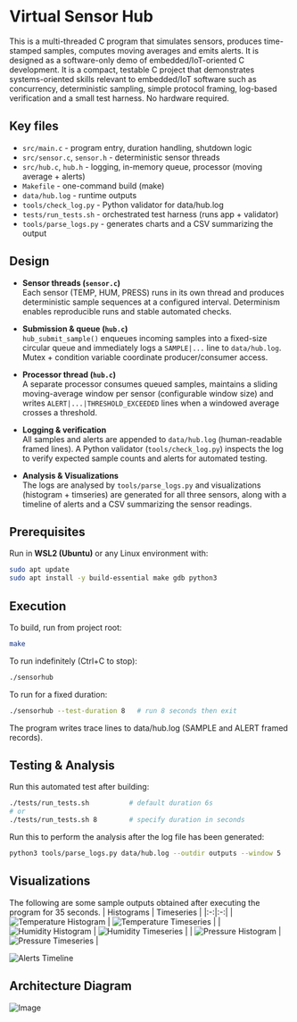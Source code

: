 # Virtual Sensor Hub

This is a multi-threaded C program that simulates sensors, produces time-stamped samples, computes moving averages and emits alerts. It is designed as a software-only demo of embedded/IoT-oriented C development. It is a compact, testable C project that demonstrates systems-oriented skills relevant to embedded/IoT software such as concurrency, deterministic sampling, simple protocol framing, log-based verification and a small test harness. No hardware required.

## Key files
- `src/main.c` - program entry, duration handling, shutdown logic
- `src/sensor.c`, `sensor.h` - deterministic sensor threads
- `src/hub.c`, `hub.h` - logging, in-memory queue, processor (moving average + alerts)
- `Makefile` - one-command build (make)
- `data/hub.log` - runtime outputs
- `tools/check_log.py` - Python validator for data/hub.log
- `tests/run_tests.sh` - orchestrated test harness (runs app + validator)
- `tools/parse_logs.py` - generates charts and a CSV summarizing the output


## Design
- **Sensor threads (`sensor.c`)**  
  Each sensor (TEMP, HUM, PRESS) runs in its own thread and produces deterministic sample sequences at a configured interval. Determinism enables reproducible runs and stable automated checks.

- **Submission & queue (`hub.c`)**  
  `hub_submit_sample()` enqueues incoming samples into a fixed-size circular queue and immediately logs a `SAMPLE|...` line to `data/hub.log`. Mutex + condition variable coordinate producer/consumer access.

- **Processor thread (`hub.c`)**  
  A separate processor consumes queued samples, maintains a sliding moving-average window per sensor (configurable window size) and writes `ALERT|...|THRESHOLD_EXCEEDED` lines when a windowed average crosses a threshold.

- **Logging & verification**  
  All samples and alerts are appended to `data/hub.log` (human-readable framed lines). A Python validator (`tools/check_log.py`) inspects the log to verify expected sample counts and alerts for automated testing.

- **Analysis & Visualizations**  
  The logs are analysed by `tools/parse_logs.py` and visualizations (histogram + timseries) are generated for all three sensors, along with a timeline of alerts and a CSV summarizing the sensor readings.

## Prerequisites
Run in **WSL2 (Ubuntu)** or any Linux environment with:
```bash
sudo apt update
sudo apt install -y build-essential make gdb python3
```

## Execution
To build, run from project root:
```bash
make
```

To run indefinitely (Ctrl+C to stop):
```bash
./sensorhub
```

To run for a fixed duration:
```bash
./sensorhub --test-duration 8   # run 8 seconds then exit
```

The program writes trace lines to data/hub.log (SAMPLE and ALERT framed records).

## Testing & Analysis
Run this automated test after building:
```bash
./tests/run_tests.sh          # default duration 6s
# or
./tests/run_tests.sh 8        # specify duration in seconds
```

Run this to perform the analysis after the log file has been generated:
```bash
python3 tools/parse_logs.py data/hub.log --outdir outputs --window 5
```

## Visualizations
The following are some sample outputs obtained after executing the program for 35 seconds.
| Histograms | Timeseries |
|:-:|:-:|
| ![Temperature Histogram](https://github.com/user-attachments/assets/0cca0a12-be54-4113-ba74-2908ce29846b) | ![Temperature Timeseries](https://github.com/user-attachments/assets/3d94f572-7b07-4e85-ac2a-6194163b431b) |
| ![Humidity Histogram](https://github.com/user-attachments/assets/d84cdae0-f63f-4438-9a3d-2fa937241607) | ![Humidity Timeseries](https://github.com/user-attachments/assets/ed9d9900-b7d7-4635-aab4-21ea25275e7b) |
| ![Pressure Histogram](https://github.com/user-attachments/assets/7cb4e5ce-7925-4258-8271-3fc43d604fc4) | ![Pressure Timeseries](https://github.com/user-attachments/assets/9f842e65-4c93-4033-9b43-ebe1b5561d53) |

![Alerts Timeline](https://github.com/user-attachments/assets/645daf58-381a-490d-ac4e-a5dbcfe4ee73)

## Architecture Diagram

![Image](https://github.com/user-attachments/assets/dcc12058-dbc7-4ea7-bd95-cac6300ce836)